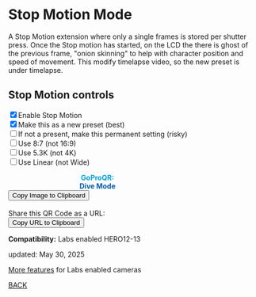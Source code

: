 # Stop Motion Mode

<script src="../../jquery.min.js"></script>
<script src="../../qrcode_canvas.js"></script>
<script src="../../html2canvas.min.js"></script>
<style>
        #qrcode{
            width: 100%;
        }
        div{
            width: 100%;
            display: inline-block;
        }
</style>

A Stop Motion extension where only a single frames is stored per shutter press. Once the Stop motion has started, on the LCD the there is ghost of the previous frame, "onion skinning" to help with character position and speed of movement. This modify timelapse video, so the new preset is under timelapse. 

## Stop Motion controls
 
<input type="checkbox" id="stopmt" name="stopmt" checked><label for="stopmt">Enable Stop Motion</label><br>
<input type="checkbox" id="preset" name="preset" checked><label for="preset">Make this as a new preset (best)</label><br>
<input type="checkbox" id="permanent" name="permanent"><label for="permanent">If not a present, make this permanent setting (risky)</label><br>
<input type="checkbox" id="tall" name="tall"><label for="tall">Use 8:7 (not 16:9)</label><br>
<input type="checkbox" id="use5K" name="use5K"><label for="use5K">Use 5.3K (not 4K)</label><br>
<input type="checkbox" id="linear" name="linear"><label for="linear">Use Linear (not Wide)</label><br>

<div id="qrcode_txt" style="width: 360px">
 <center>
  <canvas id="qr-canvas" width="360" height="360" style="image-rendering: pixelated;"></canvas>
  <b><font color="#009FDF">GoProQR:</font></b> <em id="qrtext"></em><br>
  <b><font color="#005CAC">Dive Mode</font></b>
 </center>
</div>
<button id="copyImg">Copy Image to Clipboard</button>
<br>
<br>
Share this QR Code as a URL: <small id="urltext"></small><br>
<button id="copyBtn">Copy URL to Clipboard</button>

        
**Compatibility:** Labs enabled HERO12-13
        
updated: May 30, 2025

[More features](..) for Labs enabled cameras

[BACK](..)

<script>
var once = true;
var qrcode;
var cmd = "mTr5Xp4";
var mode = "r5X"
var clipcopy = "";
var lasttimecmd = "";
var changed = true;

function dcmd(cmd, id) {
    var x;
	if(document.getElementById(id) !== null)
	{
		x = document.getElementById(id).checked;
		if( x === true)
			cmd = cmd + document.getElementById(id).value;
	}
	else
	{
	    var i;
		for (i = 1; i < 15; i++) { 
			var newid = id+i;
			if(document.getElementById(newid) !== null)
			{
				x = document.getElementById(newid).checked;
				if( x === true)
					cmd = cmd + document.getElementById(newid).value;
			}
		}
	}
	return cmd;
}

let qrCanvas, qrCtx;

function makeQR() {
  qrCanvas = document.getElementById("qr-canvas");
  qrCtx = qrCanvas.getContext("2d");
}

function renderQRToCanvas(data) {
  const qr = qrcode(0, 'M');  // Type number auto
  qr.addData(data);
  qr.make();

  const count = qr.getModuleCount();
  const size = qrCanvas.width;
  const tileSize = Math.floor(size / (count+2));
  
  qrCtx.clearRect(0, 0, size, size);
  for (let row = 0; row < count; row++) {
    for (let col = 0; col < count; col++) {
      qrCtx.fillStyle = qr.isDark(row, col) ? "#000" : "#fff";
      qrCtx.fillRect((col+1) * tileSize, (row+1) * tileSize, tileSize, tileSize);
    }
  }
}

function checkTime(i) {
    if (i < 10) {i = "0" + i;}  // add zero in front of numbers < 10
    return i;
}

function timeLoop()
{

  if(document.getElementById("preset") !== null)
  {
	if(document.getElementById("use5K").checked === true)
	{
		mode = "r5";
	}
	else
	{
		mode = "r4"
	}
	
	if(document.getElementById("tall").checked === true)
	{
		mode = mode + "X";
	}
	
	if(document.getElementById("linear").checked === true)
	{
		mode = mode + "fL";
	}
	else
	{
		mode = mode + "fW";
	}
  }

  if(document.getElementById("preset") !== null)
  {
	if(document.getElementById("preset").checked === true)
	{
		cmd = "mT$PRES=\"18,STOP\"mT!1N" + mode + "p4";
	}
	else
	{ 
  	  if(document.getElementById("permanent").checked === true)
	  {
		cmd = "mT" + mode + "p4*STOP=1";
	  }
	  else
	  {
		cmd = "mT" + mode + "p4$STOP=1";
	  }
	}
    if(document.getElementById("stopmt").checked === false)
	{ 
		if(document.getElementById("permanent").checked === true)
		{
			cmd = "*STOP=0";
		}
		else
		{
			cmd = "$STOP=0";
		}
	}
  }
  
  
  renderQRToCanvas(cmd);
  
  if(cmd != lasttimecmd)
  {
	changed = true;
	lasttimecmd = cmd;
  }
	
  if(changed === true)
  {
	document.getElementById("qrtext").innerHTML = cmd;
	clipcopy = "https://gopro.github.io/labs/control/set/?cmd=" + cmd + "&title=Dive%20Mode";
	document.getElementById("urltext").innerHTML = clipcopy;
	changed = false;
  }
	
  var t = setTimeout(timeLoop, 100);
}

function myReloadFunction() {
  location.reload();
}


async function copyImageToClipboard() {
    html2canvas(document.querySelector("#qrcode_txt")).then(canvas => canvas.toBlob(blob => navigator.clipboard.write([new ClipboardItem({'image/png': blob})])));
}
async function copyTextToClipboard(text) {
	try {
		await navigator.clipboard.writeText(text);
	} catch(err) {
		alert('Error in copying text: ', err);
	}
}

function setupButtons() {	
    document.getElementById("copyBtn").onclick = function() { 
        copyTextToClipboard(clipcopy);
	};
    document.getElementById("copyImg").onclick = function() { 
        copyImageToClipboard();
	};
}

makeQR();
setupButtons();
timeLoop();


</script>
